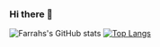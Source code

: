 ### Hi there 👋

<!--
**Farrah-1/Farrah-1** is a ✨ _special_ ✨ repository because its `README.md` (this file) appears on your GitHub profile.

Here are some ideas to get you started:

- 🔭 I’m currently working on ...
- 🌱 I’m currently learning ...
- 👯 I’m looking to collaborate on ...
- 🤔 I’m looking for help with ...
- 💬 Ask me about ...
- 📫 How to reach me: ...
- 😄 Pronouns: ...
- ⚡ Fun fact: ...
-->

![Farrahs's GitHub stats](https://github-readme-stats.vercel.app/api?username=Farrah-1&show_icons=true&theme=radical)
[![Top Langs](https://github-readme-stats.vercel.app/api/top-langs/?username=Farrah-1)](https://github.com/Farrah-1/github-readme-stats)
